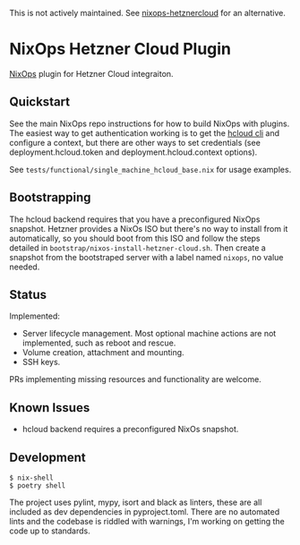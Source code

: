 This is not actively maintained. See [nixops-hetznercloud](https://github.com/lukebfox/nixops-hetznercloud) for an alternative.

# NixOps Hetzner Cloud Plugin

[NixOps](https://github.com/NixOS/nixops) plugin for Hetzner Cloud integraiton.

## Quickstart

See the main NixOps repo instructions for how to build NixOps with plugins. The easiest way to get
authentication working is to get the [hcloud cli](https://github.com/hetznercloud/cli) and
configure a context, but there are other ways to set credentials (see deployment.hcloud.token and
deployment.hcloud.context options).

See `tests/functional/single_machine_hcloud_base.nix` for usage examples.

## Bootstrapping

The hcloud backend requires that you have a preconfigured NixOps snapshot. Hetzner provides a NixOs
ISO but there's no way to install from it automatically, so you should boot from this ISO and
follow the steps detailed in `bootstrap/nixos-install-hetzner-cloud.sh`. Then create a snapshot
from the bootstraped server with a label named `nixops`, no value needed.

## Status

Implemented:
* Server lifecycle management. Most optional machine actions are not implemented, such as reboot
and rescue.
* Volume creation, attachment and mounting.
* SSH keys.

PRs implementing missing resources and functionality are welcome.

## Known Issues

* hcloud backend requires a preconfigured NixOs snapshot.

## Development

```shellsession
$ nix-shell
$ poetry shell
```

The project uses pylint, mypy, isort and black as linters, these are all included as dev
dependencies in pyproject.toml. There are no automated lints and the codebase is riddled with
warnings, I'm working on getting the code up to standards.

